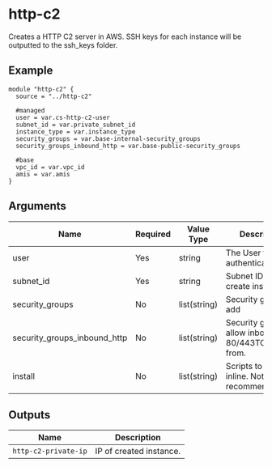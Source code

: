 # http-c2

Creates a HTTP C2 server in AWS. SSH keys for each instance will be outputted to the ssh_keys folder.

## Example

```hcl
module "http-c2" {
  source = "../http-c2"

  #managed
  user = var.cs-http-c2-user
  subnet_id = var.private_subnet_id
  instance_type = var.instance_type
  security_groups = var.base-internal-security_groups
  security_groups_inbound_http = var.base-public-security_groups

  #base
  vpc_id = var.vpc_id
  amis = var.amis
}
```

## Arguments

| Name                         | Required | Value Type   | Description                                                 |
|------------------------------|----------|--------------|-------------------------------------------------------------|
| user                         | Yes      | string       | The User to authenticate as                                 |
| subnet_id                    | Yes      | string       | Subnet ID to create instance in                             |
| security_groups              | No       | list(string) | Security groups to add                                      |
| security_groups_inbound_http | No       | list(string) | Security groups to allow inbound port 80/443TCP(HTTP) from. |
| install                      | No       | list(string) | Scripts to install inline. Not recommended.                 |

## Outputs

| Name                       | Description
|----------------------------|-----------
|`http-c2-private-ip`        | IP of created instance.
